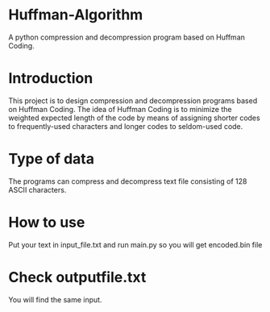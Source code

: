 # Huffman-Algorithm
A python compression and decompression program based on Huffman Coding.

# Introduction
This project is to design compression and decompression programs based on Huffman Coding. The idea of Huffman Coding is to minimize the weighted expected length of the code by means of assigning shorter codes to frequently-used characters and longer codes to seldom-used code.

# Type of data
The programs can compress and decompress text file consisting of 128 ASCII characters.

# How to use
Put your text in input_file.txt and run main.py so you will get encoded.bin file 

# Check outputfile.txt 
You will find the same input.

